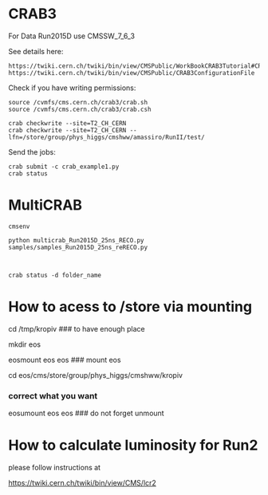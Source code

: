 CRAB3
====

For Data Run2015D use CMSSW_7_6_3

See details here:

    https://twiki.cern.ch/twiki/bin/view/CMSPublic/WorkBookCRAB3Tutorial#CRAB_configuration_parameters
    https://twiki.cern.ch/twiki/bin/view/CMSPublic/CRAB3ConfigurationFile

Check if you have writing permissions:

    source /cvmfs/cms.cern.ch/crab3/crab.sh
    source /cvmfs/cms.cern.ch/crab3/crab.csh

    crab checkwrite --site=T2_CH_CERN
    crab checkwrite --site=T2_CH_CERN --lfn=/store/group/phys_higgs/cmshww/amassiro/RunII/test/

Send the jobs:

    crab submit -c crab_example1.py
    crab status

MultiCRAB
====

    cmsenv

    python multicrab_Run2015D_25ns_RECO.py samples/samples_Run2015D_25ns_reRECO.py



    crab status -d folder_name

How to acess to /store via mounting
===

cd /tmp/kropiv ### to have enough place

mkdir eos

eosmount eos eos ### mount eos 

cd eos/cms/store/group/phys_higgs/cmshww/kropiv

### correct what you want

eosumount eos eos ### do not forget unmount


How to calculate luminosity for Run2
===

please follow instructions at

https://twiki.cern.ch/twiki/bin/view/CMS/lcr2
